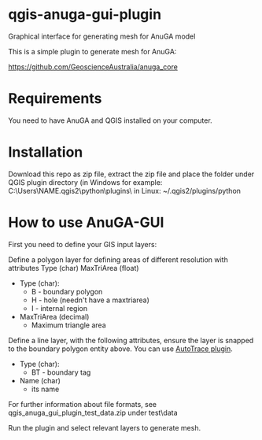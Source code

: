 # qgis-anuga-gui-plugin
Graphical interface for generating mesh for AnuGA model

This is a simple plugin to generate mesh for AnuGA:

https://github.com/GeoscienceAustralia/anuga_core

# Requirements
You need to have AnuGA and QGIS installed on your computer.

# Installation
Download this repo as zip file, extract the zip file and place the folder under QGIS plugin directory (in Windows for example: C:\Users\NAME\.qgis2\python\plugins\ in Linux: ~/.qgis2/plugins/python

# How to use AnuGA-GUI
First you need to define your GIS input layers:

Define a polygon layer for defining areas of different resolution with attributes Type (char) MaxTriArea (float)

  * Type (char):
     + B - boundary polygon
     + H - hole (needn't have a maxtriarea)
     + I - internal region
  * MaxTriArea (decimal)
	 + Maximum triangle area
	 
Define a line layer, with the following attributes, ensure the layer is snapped to the boundary polygon entity above. You can use [AutoTrace plugin](http://www.lutraconsulting.co.uk/products/autotrace/).

  * Type (char):
     + BT - boundary tag
  * Name (char)
	 + its name
	 
For further information about file formats, see qgis_anuga_gui_plugin_test_data.zip under test\data
	 
Run the plugin and select relevant layers to generate mesh.

